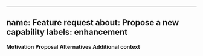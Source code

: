 
---
name: Feature request
about: Propose a new capability
labels: enhancement
---
**Motivation**
**Proposal**
**Alternatives**
**Additional context**
